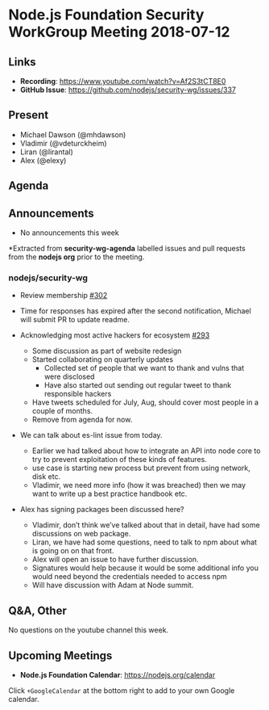 # Node.js Foundation Security WorkGroup Meeting 2018-07-12

## Links

* **Recording**:  https://www.youtube.com/watch?v=Af2S3tCT8E0
* **GitHub Issue**: https://github.com/nodejs/security-wg/issues/337

## Present

* Michael Dawson (@mhdawson)
* Vladimir (@vdeturckheim)
* Liran (@lirantal)
* Alex (@elexy)

## Agenda

## Announcements

* No announcements this week
 
*Extracted from **security-wg-agenda** labelled issues and pull requests from the **nodejs org** prior to the meeting.

### nodejs/security-wg

* Review membership [#302](https://github.com/nodejs/security-wg/issues/302)
 * Time for responses has expired after the second notification, Michael will submit PR to update
   readme.

* Acknowledging most active hackers for ecosystem [#293](https://github.com/nodejs/security-wg/issues/293)
  * Some discussion as part of website redesign
  * Started collaborating on quarterly updates
    * Collected set of people that we want to thank and vulns that were disclosed
    * Have also started out sending out regular tweet to thank responsible hackers
  * Have tweets scheduled for July, Aug, should cover most people in a couple
    of months.
  * Remove from agenda for now.

* We can talk about es-lint issue from today.
  * Earlier we had talked about how to integrate an API into node core to try to 
    prevent exploitation of these kinds of features.
  * use case is starting new process but prevent from using network, disk etc.
  * Vladimir, we need more info (how it was breached) then we may want to write up a
    best practice handbook etc.
  
* Alex has signing packages been discussed here?
  * Vladimir, don’t think we’ve talked about that in detail, have had some discussions
    on web package.
  * Liran, we have had some questions, need to talk to npm about what is going on 
    on that front.
  * Alex will open an issue to have further discussion.
  * Signatures would help because it would be some additional info you would need
    beyond the credentials needed to access npm
  * Will have discussion with Adam at Node summit.
  
## Q&A, Other

No questions on the youtube channel this week. 

## Upcoming Meetings

* **Node.js Foundation Calendar**: https://nodejs.org/calendar

Click `+GoogleCalendar` at the bottom right to add to your own Google calendar.


